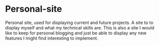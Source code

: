 # Personal-site
Personal site, used for displaying current and future projects. A site to to display myself and what my technical skills are.
This is also a site I would like to keep for personal blogging and just be able to display any new features I might find interesting to implement.